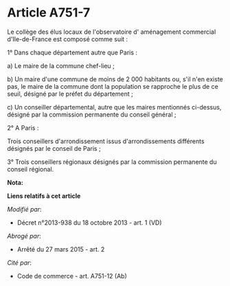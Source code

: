 # Article A751-7

Le collège des élus locaux de l'observatoire d' aménagement commercial d'Ile-de-France est composé comme suit : 

1° Dans chaque département autre que Paris : 

a) Le maire de la commune chef-lieu ; 

b) Un maire d'une commune de moins de 2 000 habitants ou, s'il n'en existe pas, le maire de la commune dont la population se
rapproche le plus de ce seuil, désigné par le préfet du département ; 

c) Un conseiller départemental, autre que les maires mentionnés ci-dessus, désigné par la commission permanente du conseil
général ; 

2° A Paris : 

Trois conseillers d'arrondissement issus d'arrondissements différents désignés par le conseil de Paris ; 

3° Trois conseillers régionaux désignés par la commission permanente du conseil régional.

**Nota:**



**Liens relatifs à cet article**

_Modifié par_:

  - Décret n°2013-938 du 18 octobre 2013 - art. 1 (VD)

_Abrogé par_:

  - Arrêté du 27 mars 2015 - art. 2

_Cité par_:

  - Code de commerce - art. A751-12 (Ab)
